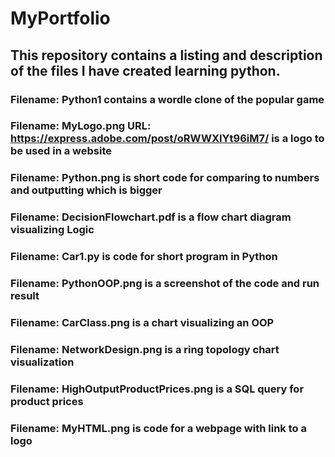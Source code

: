 # MyPortfolio
## This repository contains a listing and description of the files I have created learning python.
### Filename: Python1 contains a wordle clone of the popular game
### Filename: MyLogo.png URL: https://express.adobe.com/post/oRWWXIYt96iM7/ is a logo to be used in a website
### Filename: Python.png is short code for comparing to numbers and outputting which is bigger
### Filename: DecisionFlowchart.pdf is a flow chart diagram visualizing Logic
### Filename: Car1.py is code for short program in Python
### Filename: PythonOOP.png is a screenshot of the code and run result
### Filename: CarClass.png is a chart visualizing an OOP
### Filename: NetworkDesign.png is a ring topology chart visualization
### Filename: HighOutputProductPrices.png is a SQL query for product prices
### Filename: MyHTML.png is code for a webpage with link to a logo
